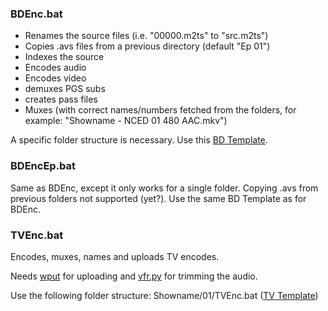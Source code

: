 ### BDEnc.bat ###
- Renames the source files (i.e. "00000.m2ts" to "src.m2ts")
- Copies .avs files from a previous directory (default "Ep 01")
- Indexes the source
- Encodes audio
- Encodes video
- demuxes PGS subs
- creates pass files
- Muxes (with correct names/numbers fetched from the folders, for example: "Showname - NCED 01 480 AAC.mkv")

A specific folder structure is necessary. Use this [BD Template](https://db.tt/295TS1NH).

### BDEncEp.bat ###
Same as BDEnc, except it only works for a single folder. Copying .avs from previous folders not supported (yet?). Use the same BD Template as for BDEnc.

### TVEnc.bat ###
Encodes, muxes, names and uploads TV encodes. 

Needs [wput](http://wput.sourceforge.net/) for uploading and [vfr.py](https://github.com/wiiaboo/vfr/releases) for trimming the audio.

Use the following folder structure: Showname/01/TVEnc.bat ([TV Template](https://db.tt/KL9PKl0t))
